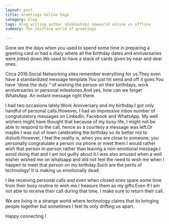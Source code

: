 ```yaml
---
layout: post
title: Greetings Online Saga
category: blog
tags: blog writing author shikhashikz newworld online vs offline
summary: The shifting world of greetings

---
```


Gone are the days when you used to spend some time in preparing a greeting card or had a diary where all the birthday dates and anniversaries were jotted down.We used to have a stack of cards given by near and dear ones.

Circa 2016.Social Networking sites remember everything for us.They even have a standardized message template.You just hit send and off it goes.You have “done the duty “ of wishing the person on their birthdays, work anniversaries or personal milestones.And yes, how can we forget WhatsApp. An instant message right there.

I had two occasions lately:Work Anniversary and my birthday.I got only handful of personal calls.However, I had an impressive inbox number of congratulatory messages on LinkedIn, Facebook and WhatsApp. My well wishers might have thought that because of my busy life, I might not be able to respond to the call, hence as a courtesy a message was left.Or maybe I was out of town celebrating the birthday so its better not to disturb.However, I feel the reality is, when you are close to someone; you personally congratulate a person via phone or meet them.I would rather wish that person in-person rather than leaving a non-emotional message.I avoid doing that and I am not guilty about it.I was also amused when a well wisher wished me on whatsapp and did not feel the need to wish me when I happen to meet that person on my birthday.Such are the perils of technology! It is making us emotionally dead.

I like receiving personal calls and even when closed ones spare some time from their busy routine to wish me.I treasure them as my gifts.Even If I am not able to receive their call during that time, I make sure to return their call.

We are living in a strange world where technology claims that its bringing people together but sometimes I feel its only drifting us apart.

Happy connecting !
